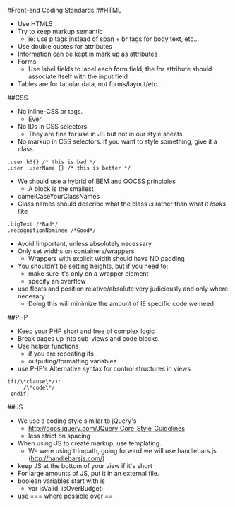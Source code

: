 #Front-end Coding Standards
##HTML
- Use HTML5 
- Try to keep markup semantic
	- ie: use p tags instead of span + br tags for body text, etc...
- Use double quotes for attributes
- Information can be kept in mark up as attributes 
		<div class="user" data-user-pk="1" data-name="Aris"></div>
- Forms
	- Use label fields to label each form field, the for attribute should associate itself with the input field
- Tables are for tabular data, not forms/layout/etc...
	
##CSS
- No inline-CSS or <style></style> tags.
	- Ever.
- No IDs in CSS selectors
	- They are fine for use in JS but not in our style sheets
- No markup in CSS selectors. If you want to style something, give it a class. 
<pre><code>.user h3{} /* this is bad */
.user .userName {} /* this is better */</code></pre>
- We should use a hybrid of BEM and OOCSS principles
	- A block is the smallest 
- camelCaseYourClassNames
- Class names should describe what the class *is* rather than what it *looks like*
<pre><code>.bigText /*Bad*/
.recognitionNominee /*Good*/</code></pre>
- Avoid !important, unless absolutely necessary
- Only set widths on containers/wrappers
	- Wrappers with explicit width should have NO padding
- You shouldn't be setting heights, but if you need to:
	- make sure it's only on a wrapper element
	- specify an overflow
- use floats and position relative/absolute very judiciously and only where necesary
	- Doing this will minimize the amount of IE specific code we need

	
##PHP
- Keep your PHP short and free of complex logic
- Break pages up into sub-views and code blocks.
- Use helper functions
	- if you are repeating ifs
	- outputing/formatting variables
- use PHP's Alternative syntax for control structures in views
<pre><code>if(/\*clause\*/): 
	 /\*code\*/ 
 endif;</code></pre>
##JS
- We use a coding style similar to jQuery's 
	- http://docs.jquery.com/JQuery_Core_Style_Guidelines
	- less strict on spacing
- When using JS to create markup, use templating.
	- We were using trimpath, going forward we will use handlebars.js (http://handlebarsjs.com/)
- keep JS at the bottom of your view if it's short
- For large amounts of JS, put it in an external file.
- boolean variables start with is
	- var isValid, isOverBudget;
- use === where possible over ==